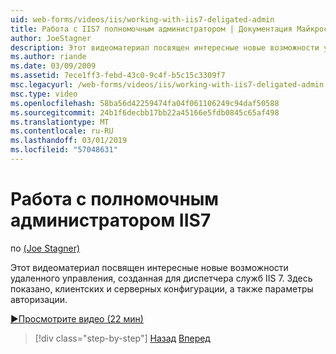 ```yaml
---
uid: web-forms/videos/iis/working-with-iis7-deligated-admin
title: Работа с IIS7 полномочным администратором | Документация Майкрософт
author: JoeStagner
description: Этот видеоматериал посвящен интересные новые возможности удаленного управления, созданная для диспетчера служб IIS 7. Он иллюстрирует конфигурацию клиента и сервера, как установка...
ms.author: riande
ms.date: 03/09/2009
ms.assetid: 7ece1ff3-febd-43c0-9c4f-b5c15c3309f7
msc.legacyurl: /web-forms/videos/iis/working-with-iis7-deligated-admin
msc.type: video
ms.openlocfilehash: 58ba56d42259474fa04f061106249c94daf50588
ms.sourcegitcommit: 24b1f6decbb17bb22a45166e5fdb0845c65af498
ms.translationtype: MT
ms.contentlocale: ru-RU
ms.lasthandoff: 03/01/2019
ms.locfileid: "57048631"
---
```

<a name="working-with-iis7-delegated-admin"></a>Работа с полномочным администратором IIS7
====================
по [(Joe Stagner)](https://github.com/JoeStagner)

Этот видеоматериал посвящен интересные новые возможности удаленного управления, созданная для диспетчера служб IIS 7. Здесь показано, клиентских и серверных конфигурации, а также параметры авторизации.

[&#9654;Просмотрите видео (22 мин)](https://channel9.msdn.com/Blogs/ASP-NET-Site-Videos/working-with-iis7-deligated-admin)

> [!div class="step-by-step"]
> [Назад](developing-and-deploying-in-a-shared-hosting.md)
> [Вперед](feature-specific-delegated-management.md)
